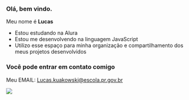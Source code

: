 ### Olá, bem vindo.

Meu nome é **Lucas**


- Estou estudando na Alura
- Estou me desenvolvendo na linguagem JavaScript
- Utilizo esse espaço para minha organização e compartilhamento dos meus projetos desenvolvidos

### Você pode entrar em contato comigo

Meu EMAIL: Lucas.kuakowski@escola.pr.gov.br

![](https://media.tenor.com/s_jN0glBToYAAAAM/cristiano-ronaldo-man-united.gif)

